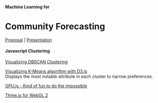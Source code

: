 #### Machine Learning for 
# Community Forecasting

<!--
[DataScape Resources](resources)  
  -->
<!--
[DataScape Experiments](https://datascape.github.io/graphs)  
-->

[Proposal](https://docs.google.com/document/d/1-Q4Aeu1AdvP-c2iFaccOnaX8MWSOW5my0U__5_8izXQ/)  | 
[Presentation](about/forecasting/team06slides.pdf)<!--
https://docs.google.com/presentation/d/1WMd5GCYD-pnKDqdGE6GYtM3M-bjNRXgqVBTCzi7Plmg/edit?ts=5c7af7b9#slide=id.p
-->
<br>

#### Javascript Clustering

[Visualizing DBSCAN Clustering](https://www.naftaliharris.com/blog/visualizing-dbscan-clustering/)  

[Visualizing K-Means algorithm with D3.js](http://tech.nitoyon.com/en/blog/2013/11/07/k-means/)  
Displays the most notable attribute in each cluster to narrow preferences.  

[GPU.js - Kind of fun to do the impossible](https://hackernoon.com/introducing-gpu-js-gpu-accelerated-javascript-ba11a6069327)  

[Three.js for WebGL 2](https://threejs.org/)  
<!--
[11 JavaScript Machine Learning Languages](https://blog.bitsrc.io/11-javascript-machine-learning-libraries-to-use-in-your-app-c49772cca46c)  

[Training GANs using Google Colaboratory](https://towardsdatascience.com/training-gans-using-google-colaboratory-f91d4e6f61fe)  
-->

<!--
[Vector Autoregression Moving-Average (VARMA) model]()  
-->

<!-- vector autoregression predicts output based on lagged input of other variables -->

<!--
Flexible Neural Tree (FNT) 
-->